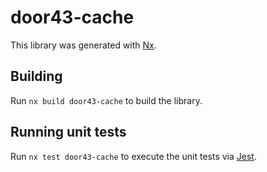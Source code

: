 # door43-cache

This library was generated with [Nx](https://nx.dev).

## Building

Run `nx build door43-cache` to build the library.

## Running unit tests

Run `nx test door43-cache` to execute the unit tests via [Jest](https://jestjs.io).
